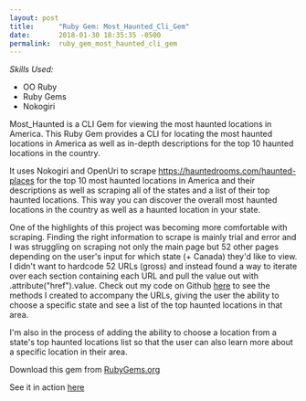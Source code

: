```yaml
---
layout: post
title:      "Ruby Gem: Most_Haunted_Cli_Gem"
date:       2018-01-30 18:35:35 -0500
permalink:  ruby_gem_most_haunted_cli_gem
---
```


*Skills Used:* 

 * OO Ruby
 * Ruby Gems
 * Nokogiri

Most_Haunted is a CLI Gem for viewing the most haunted locations in America. This Ruby Gem provides a CLI for locating the most haunted locations in America as well as in-depth descriptions for the top 10 haunted locations in the country. 

It uses Nokogiri and OpenUri to scrape https://hauntedrooms.com/haunted-places for the top 10 most haunted locations in America and their descriptions as well as scraping all of the states and a list of their top haunted locations. This way you can discover the overall most haunted locations in the country as well as a haunted location in your state.

One of the highlights of this project was becoming more comfortable with scraping. Finding the right information to scrape is mainly trial and error and I was struggling on scraping not only the main page but 52 other pages depending on the user's input for which state (+ Canada) they'd like to view. I didn't want to hardcode 52 URLs (gross) and instead found a way to iterate over each section containing each URL and pull the value out with .attribute("href").value. Check out my code on Github [here](https://github.com/jamiegiuliano/most_haunted_cli_gem) to see the methods I created to accompany the URLs, giving the user the ability to choose a specific state and see a list of the top haunted locations in that area. 

I'm also in the process of adding the ability to choose a location from a state's top haunted locations list so that the user can also learn more about a specific location in their area. 
 
Download this gem from [RubyGems.org](https://rubygems.org/gems/most_haunted)

 See it in action [here](https://www.youtube.com/watch?v=hflEpSap-dc)
